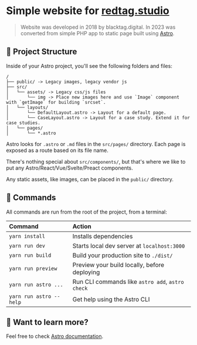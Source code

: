 # Simple website for [redtag.studio](https://redtag.studio)

> Website was developed in 2018 by blacktag.digital. In 2023 was converted from simple PHP app to static page built using [Astro](astro.build).

## 🚀 Project Structure

Inside of your Astro project, you'll see the following folders and files:

```
/
├── public/ -> Legacy images, legacy vendor js
├── src/
│   └── assets/ -> Legacy css/js files
│       └── img -> Place new images here and use `Image` component with `getImage` for building `srcset`.
│   └── layouts/
│       └── DefaultLayout.astro -> Layout for a default page.
│       └── CaseLayout.astro -> Layout for a case study. Extend it for case studies.
│   └── pages/
│       └── *.astro
```

Astro looks for `.astro` or `.md` files in the `src/pages/` directory. Each page is exposed as a route based on its file name.

There's nothing special about `src/components/`, but that's where we like to put any Astro/React/Vue/Svelte/Preact components.

Any static assets, like images, can be placed in the `public/` directory.

## 🧞 Commands

All commands are run from the root of the project, from a terminal:

| Command                | Action                                           |
| :--------------------- | :----------------------------------------------- |
| `yarn install`          | Installs dependencies                            |
| `yarn run dev`          | Starts local dev server at `localhost:3000`      |
| `yarn run build`        | Build your production site to `./dist/`          |
| `yarn run preview`      | Preview your build locally, before deploying     |
| `yarn run astro ...`    | Run CLI commands like `astro add`, `astro check` |
| `yarn run astro --help` | Get help using the Astro CLI                     |

## 👀 Want to learn more?

Feel free to check [Astro documentation](https://docs.astro.build).
